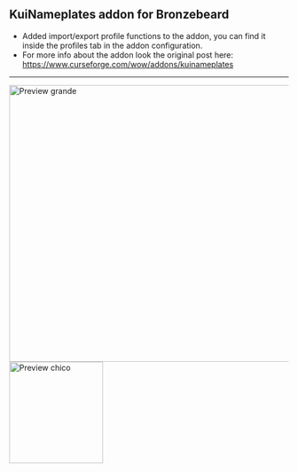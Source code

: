## KuiNameplates addon for Bronzebeard

- Added import/export profile functions to the addon, you can find it inside the profiles tab in the addon configuration.
- For more info about the addon look the original post here: https://www.curseforge.com/wow/addons/kuinameplates

---

<img src="https://github.com/user-attachments/assets/e41c0bc5-8e13-4700-af0d-7dcbe13e2d4c" alt="Preview grande" width="556" height="499" />
<img src="https://github.com/user-attachments/assets/54a6ca15-26a5-4e5e-9c08-32ab5cf79968" alt="Preview chico" width="169" height="183" />


